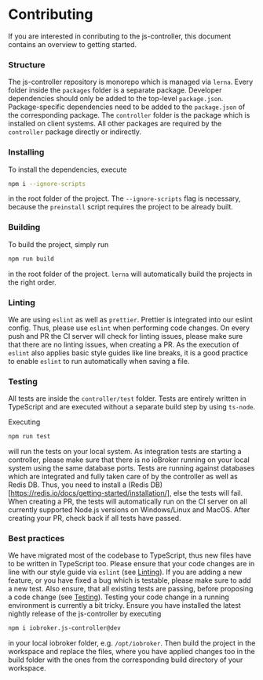 # Contributing
If you are interested in conributing to the js-controller, this document contains an overview to getting started.

### Structure
The js-controller repository is monorepo which is managed via `lerna`. Every folder inside the `packages` folder is a separate package. Developer dependencies should only be added to the top-level `package.json`. Package-specific dependencies need to be added to the `package.json` of the corresponding package. The `controller` folder is the package which is installed on client systems. All other packages are required by the `controller` package directly or indirectly.

### Installing
To install the dependencies, execute

```bash
npm i --ignore-scripts
```

in the root folder of the project.
The `--ignore-scripts` flag is necessary, because the `preinstall` script requires the project to be already built.

### Building
To build the project, simply run

```bash
npm run build
```

in the root folder of the project. `lerna` will automatically build the projects in the right order.

### Linting
We are using `eslint` as well as `prettier`. Prettier is integrated into our eslint config. Thus, please use `eslint` when performing code changes. On every push and PR the CI server will check for linting issues, please make sure that there are no linting issues, when creating a PR. As the execution of `eslint` also applies basic style guides like line breaks, it is a good practice to enable `eslint` to run automatically when saving a file.

### Testing
All tests are inside the `controller/test` folder. Tests are entirely written in TypeScript and are executed without a separate build step by using `ts-node`.

Executing

```bash
npm run test
```

will run the tests on your local system. As integration tests are starting a controller, please make sure that there is no ioBroker running on your local system using the same database ports.
Tests are running against databases which are integrated and fully taken care of by the controller as well as Redis DB. 
Thus, you need to install a (Redis DB)[https://redis.io/docs/getting-started/installation/], else the tests will fail.
When creating a PR, the tests will automatically run on the CI server on all currently supported Node.js versions on Windows/Linux and MacOS. After creating your PR, check back if all tests have passed.

### Best practices
We have migrated most of the codebase to TypeScript, thus new files have to be written in TypeScript too.
Please ensure that your code changes are in line with our style guide via `eslint` (see [Linting](#linting)).
If you are adding a new feature, or you have fixed a bug which is testable, please make sure to add a new test. Also ensure, that all existing tests are passing, before proposing a code change (see [Testing](#testing)).
Testing your code change in a running environment is currently a bit tricky. Ensure you have installed the latest nightly release of the js-controller by executing

```bash
npm i iobroker.js-controller@dev
```

in your local iobroker folder, e.g. `/opt/iobroker`. Then build the project in the workspace and replace the files, 
where you have applied changes too in the build folder with the ones from the corresponding build directory of your workspace.
